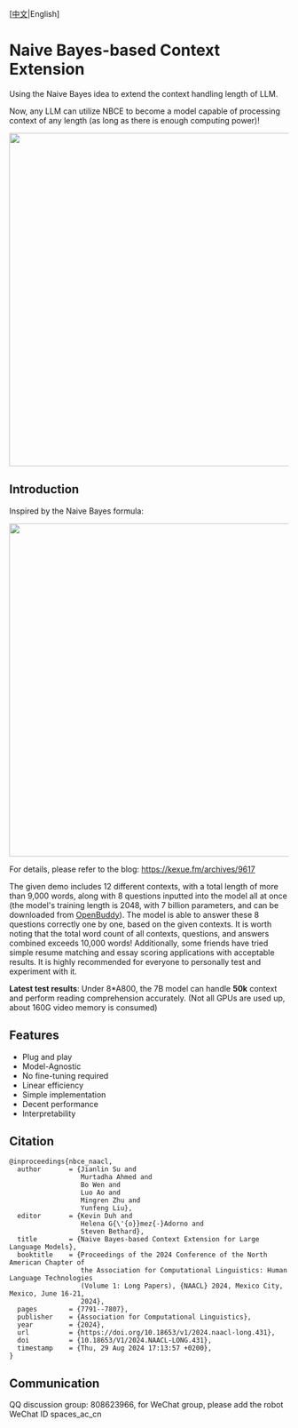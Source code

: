 [[中文](https://github.com/bojone/NBCE/blob/main/README.md)|English]

# Naive Bayes-based Context Extension
Using the Naive Bayes idea to extend the context handling length of LLM.

Now, any LLM can utilize NBCE to become a model capable of processing context of any length (as long as there is enough computing power)!

<img src="https://raw.githubusercontent.com/bojone/NBCE/34601ad70eb1bdae50a026234b8980da275df775/NBCE2.png" width=600>

## Introduction

Inspired by the Naive Bayes formula:

<img src="https://raw.githubusercontent.com/bojone/NBCE/main/NBCE.png" width=600>

For details, please refer to the blog: https://kexue.fm/archives/9617

The given demo includes 12 different contexts, with a total length of more than 9,000 words, along with 8 questions inputted into the model all at once (the model's training length is 2048, with 7 billion parameters, and can be downloaded from [OpenBuddy](https://openbuddy.ai/)). The model is able to answer these 8 questions correctly one by one, based on the given contexts. It is worth noting that the total word count of all contexts, questions, and answers combined exceeds 10,000 words! Additionally, some friends have tried simple resume matching and essay scoring applications with acceptable results. It is highly recommended for everyone to personally test and experiment with it.

**Latest test results**: Under 8*A800, the 7B model can handle **50k** context and perform reading comprehension accurately. (Not all GPUs are used up, about 160G video memory is consumed)

## Features
- Plug and play
- Model-Agnostic
- No fine-tuning required
- Linear efficiency
- Simple implementation
- Decent performance
- Interpretability

## Citation
```
@inproceedings{nbce_naacl,
  author       = {Jianlin Su and
                  Murtadha Ahmed and
                  Bo Wen and
                  Luo Ao and
                  Mingren Zhu and
                  Yunfeng Liu},
  editor       = {Kevin Duh and
                  Helena G{\'{o}}mez{-}Adorno and
                  Steven Bethard},
  title        = {Naive Bayes-based Context Extension for Large Language Models},
  booktitle    = {Proceedings of the 2024 Conference of the North American Chapter of
                  the Association for Computational Linguistics: Human Language Technologies
                  (Volume 1: Long Papers), {NAACL} 2024, Mexico City, Mexico, June 16-21,
                  2024},
  pages        = {7791--7807},
  publisher    = {Association for Computational Linguistics},
  year         = {2024},
  url          = {https://doi.org/10.18653/v1/2024.naacl-long.431},
  doi          = {10.18653/V1/2024.NAACL-LONG.431},
  timestamp    = {Thu, 29 Aug 2024 17:13:57 +0200},
}
```
## Communication
QQ discussion group: 808623966, for WeChat group, please add the robot WeChat ID spaces_ac_cn

